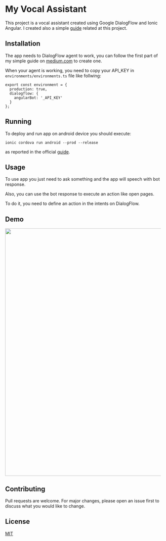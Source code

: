 # My Vocal Assistant
This project is a vocal assistant created using Google DialogFlow and Ionic Angular.
I created also a simple [guide](https://medium.com/@alexminichino/how-to-create-a-vocal-assistant-or-chatbot-with-ionic-angular-and-google-dialogflow-8d89f16ffc1c) related at this project.

## Installation
The app needs to DialogFlow agent to work, you can follow the first part of my simple guide on [medium.com](https://medium.com/@alexminichino/how-to-create-a-vocal-assistant-or-chatbot-with-ionic-angular-and-google-dialogflow-8d89f16ffc1c) to create one.

When your agent is working, you need to copy your API_KEY in `environments/environments.ts` file like follwing:
```
export const environment = {
  production: true,
  dialogflow: {
    angularBot: '_API_KEY'
  }
};
```
## Running

To deploy and run app on android device you should  execute:

```ionic cordova run android --prod --release```

as reported in the official [guide](https://ionicframework.com/docs/building/running).

## Usage
To use app you just need to ask something and the app will speech with bot response.

Also, you can use the bot response to execute an action like open pages.

To do it, you need to define an action in the intents on DialogFlow.

## Demo

<img src="readmedia/record.gif" height="800">

## Contributing

Pull requests are welcome. For major changes, please open an issue first to discuss what you would like to change.

## License

[MIT](LICENSE)


